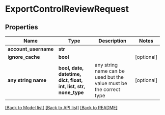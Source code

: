 # ExportControlReviewRequest


## Properties
Name | Type | Description | Notes
------------ | ------------- | ------------- | -------------
**account_username** | **str** |  | 
**ignore_cache** | **bool** |  | [optional] 
**any string name** | **bool, date, datetime, dict, float, int, list, str, none_type** | any string name can be used but the value must be the correct type | [optional]

[[Back to Model list]](../README.md#documentation-for-models) [[Back to API list]](../README.md#documentation-for-api-endpoints) [[Back to README]](../README.md)


